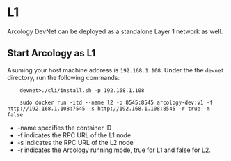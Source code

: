 # L1 

Arcology DevNet can be deployed as a standalone Layer 1 network as well.

## Start Arcology as L1
Asuming your host machine address is `192.168.1.108`. Under the the `devnet` directory, run the following commands:

``` shell
    devnet>./cli/install.sh -p 192.168.1.108

    sudo docker run -itd --name l2 -p 8545:8545 arcology-dev:v1 -f http://192.168.1.108:7545 -s http://192.168.1.108:8545 -r true -m false
```

- -name specifies the container ID
- -f indicates the RPC URL of the L1 node
- -s indicates the RPC URL of the L2 node
- -r indicates the Arcology running mode, true for L1 and false for L2.
